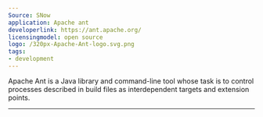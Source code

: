 ```yaml
---
Source: SNow
application: Apache ant
developerlink: https://ant.apache.org/
licensingmodel: open source
logo: /320px-Apache-Ant-logo.svg.png
tags:
- development
---
```

Apache Ant is a Java library and command-line tool whose task is to control processes described in build files as interdependent targets and extension points.

---
